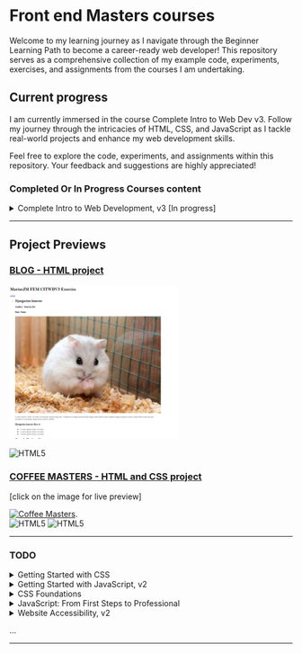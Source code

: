 # Front end Masters courses

Welcome to my learning journey as I navigate through the Beginner Learning Path to become a career-ready web developer! This repository serves as a comprehensive collection of my example code, experiments, exercises, and assignments from the courses I am undertaking.

## Current progress

I am currently immersed in the course Complete Intro to Web Dev v3. Follow my journey through the intricacies of HTML, CSS, and JavaScript as I tackle real-world projects and enhance my web development skills.

Feel free to explore the code, experiments, and assignments within this repository. Your feedback and suggestions are highly appreciated!

### Completed Or In Progress Courses content

<details>
  <summary>Complete Intro to Web Development, v3 [In progress] </summary>
<ul style="list-style: none; padding-left: 20px;">

  <li>
    <details>
    <summary>&check; HTML</summary>
    <ul style="list-style: none; padding-left: 20px;">
          <li>&check; Tags</li>
          <li>&check; Types of Tags</li>
          <li>&check; Attributes</li>
          <li>&check; Organizing HTML</li>
          <li>&check; Head and Meta Tags</li>
          <li>&check; HTML Project</li>
    </ul>
  </details>
  </li>

  <li>
    <details>
    <summary>&check; CSS</summary>
    <ul style="list-style: none; padding-left: 20px;">
          <li>&check; Rules</li>
          <li>&check; Selectors and the Cascade</li>
          <li>&check; Pseudoclasses and Pseudoelements</li>
          <li>&check; Layout CSS</li>
          <li>&check; Flex</li>
          <li>&check; Grid</li>
          <li>&check; Animations</li>
          <li>&check; Putting It Together</li>
          <li>&check; Project</li>
    </ul>
  </details>
  </li>

  <li>
    <details>
    <summary>&check; JavaScript</summary>
    <ul style="list-style: none; padding-left: 20px;">
          <li>&check; Intro</li>
          <li>&check; Numbers, Strings, and Booleans</li>
          <li>&check; Control Flow</li>
          <li>&check; Loops</li>
          <li>&check; Exercise</li>
          <li>&check; Functions</li>
          <li>&check; Scope</li>
          <li>&check; Builtins</li>
          <li>&check; Objects</li>
          <li>&check; Context</li>
          <li>&check; Arrays</li>
    </ul>
  </details>
  </li>

  <li>
    <details>
    <summary>&bull; Putting It All Together</summary>
    <ul style="list-style: none; padding-left: 20px;">
          <li>&bull; The DOM</li>
          <li>&bull; Events and Listeners</li>
          <li>&bull; Project</li>
    </ul>
  </details>
  </li>

  <li>
    <details>
    <summary>&bull; Talking to Servers</summary>
    <ul style="list-style: none; padding-left: 20px;">
          <li>&bull; JSON</li>
          <li>&bull; AJAX</li>
          <li>&bull; async/await</li>
          <li>&bull; Project</li>
    </ul>
  </details>
  </li>
  
  <li>
    <details>
      <summary>&bull; Other Stuff You Should Know</summary>
      <ul style="list-style: none; padding-left: 20px;">
            <li>&bull; Using Third Party Libraries</li>
            <li>&bull; Git and GitHub</li>
            <li>&bull; Things to Do Next</li>
            <li>&bull; Conclusion</li>
      </ul>
    </details>
  </li>

</ul>
</details>

***

## Project Previews

### [BLOG - HTML project](https://htmlpreview.github.io/?https://github.com/MariusJM/FEM/blob/main/01_Complete%20Intro%20to%20Web%20Development%2C%20v3/01_HTML/index.html)

<img src="images/HTML-blog.png" alt="HTML project screenshot" width="300">

![HTML5](https://img.shields.io/badge/HTML-239120?style=for-the-badge&logo=html5&logoColor=white)

### [COFFEE MASTERS - HTML and CSS project](https://htmlpreview.github.io/?https://github.com/MariusJM/FEM/blob/main/01_Complete%20Intro%20to%20Web%20Development%2C%20v3/02_CSS/coffee/index_2.html)

[click on the image for live preview]

[<img src="https://btholt.github.io/complete-intro-to-web-dev-v3/images/coffee_masters.png" alt="Coffee Masters" width="300"/>](https://htmlpreview.github.io/?https://github.com/MariusJM/FEM/blob/main/01_Complete%20Intro%20to%20Web%20Development%2C%20v3/02_CSS/coffee/index_2.html).  
![HTML5](https://img.shields.io/badge/HTML-239120?style=for-the-badge&logo=html5&logoColor=white)
![HTML5](https://img.shields.io/badge/CSS-239120?&style=for-the-badge&logo=css3&logoColor=white)

***

### TODO

<details>
  <summary>Getting Started with CSS</summary>
  <ul style="list-style: none; padding-left: 20px;">
    <li">&bull; ...</li>
  </ul>
</details>

<details>
  <summary>Getting Started with JavaScript, v2</summary>
  <ul style="list-style: none; padding-left: 20px;">
    <li">&bull; ...</li>
  </ul>
</details>

<details>
  <summary>CSS Foundations</summary>
  <ul style="list-style: none; padding-left: 20px;">
    <li">&bull; ...</li>
  </ul>
</details>

<details>
  <summary>JavaScript: From First Steps to Professional</summary>
  <ul style="list-style: none; padding-left: 20px;">
    <li">&bull; ...</li>
  </ul>
</details>

<details>
  <summary>Website Accessibility, v2</summary>
  <ul style="list-style: none; padding-left: 20px;">
    <li">&bull; ...</li>
  </ul>
</details>

...
***